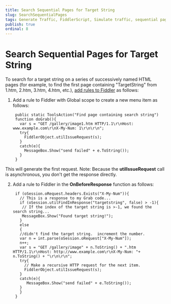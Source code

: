 ```yaml
---
title: Search Sequential Pages for Target String 
slug: SearchSequentialPages
tags: Generate Traffic, FiddlerScript, Simulate traffic, sequential pages, utilIssueRequest, utilFindInResponse
publish: true
ordinal: 8
---
```


Search Sequential Pages for Target String
=========================================

To search for a target string on a series of successively named HTML pages (for example, to find the first page containing "TargetString" from 1.htm, 2.htm, 3.htm, 4.htm, etc.), [add rules to Fiddler][1] as follows:

1. Add a rule to Fiddler with Global scope to create a new menu item as follows:

		public static ToolsAction("Find page containing search string") 
		function doGrab(){ 
		  var s = "GET /gallery/image1.htm HTTP/1.1\r\nHost: www.example.com\r\nX-My-Num: 1\r\n\r\n"; 
		  try{ 
			FiddlerObject.utilIssueRequest(s); 
		  } 
		  catch(e){ 
			MessageBox.Show("send failed" + e.ToString()); 
		  } 
		}

  This will generate the first request. Note: Because the **utilIssueRequest** call is asynchronous, you don't get the response directly.

2. Add a rule to Fiddler in the **OnBeforeResponse** function as follows:

		if (oSession.oRequest.headers.Exists("X-My-Num")){ 
		  // This is a response to my Grab code... 
		  if (oSession.utilFindInResponse("targetstring", false) > -1){ 
		   // If the index of the target string is >-1, we found the search string...  
		   MessageBox.Show("Found target string!");
		  } 
		  else 
		  { 
		  //didn't find the target string.  increment the number. 
		  var n = int.parse(oSession.oRequest["X-My-Num"]); 
		  n++; 
		  var s = "GET /gallery/image" + n.ToString() + ".htm HTTP/1.1\r\nHost: http://www.example.com\r\nX-My-Num: "+ n.ToString() + "\r\n\r\n"; 
		  try{ 
			// Make a recursive HTTP request for the next item.
			FiddlerObject.utilIssueRequest(s); 
		  } 
		  catch(e){ 
			 MessageBox.Show("send failed" + e.ToString()); 
		  } 
		  } 
		}


[1]: ../../Extend-Fiddler/AddRules
